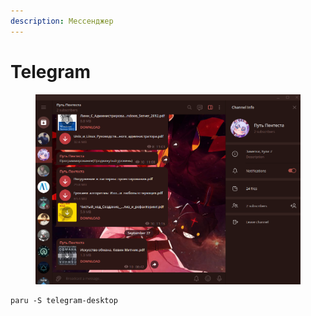 ```yaml
---
description: Мессенджер
---
```


# Telegram

<figure><img src="../../.gitbook/assets/image (1) (5).png" alt=""><figcaption></figcaption></figure>

```shell
paru -S telegram-desktop
```

